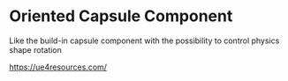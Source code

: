 # Oriented Capsule Component

Like the build-in capsule component with the possibility to control physics shape rotation

https://ue4resources.com/
